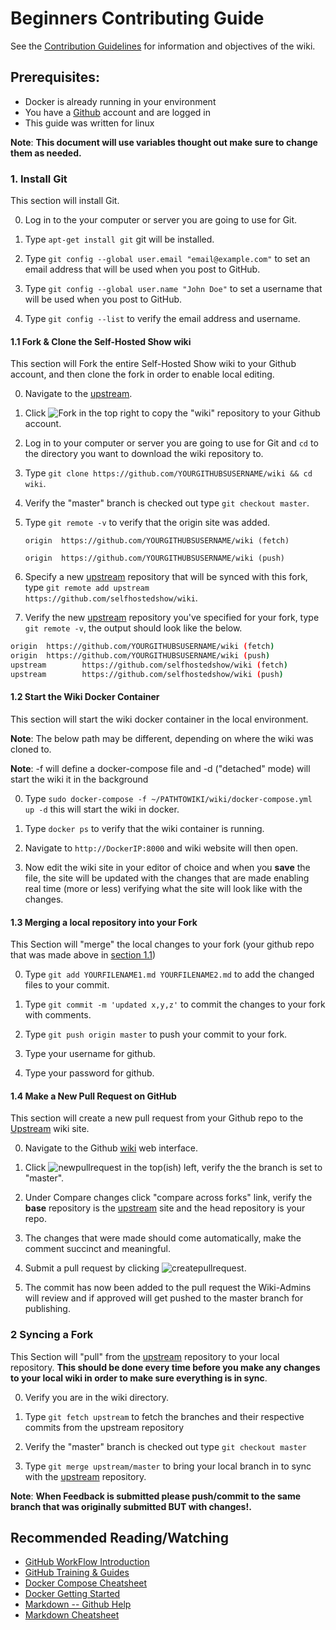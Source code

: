 # Beginners Contributing Guide

See the [Contribution Guidelines](https://wiki.selfhosted.show/wiki/contributing/) for information and objectives of the wiki.

## Prerequisites:
* Docker is already running in your environment
* You have a [Github](https://github.com) account and are logged in
* This guide was written for linux

__Note__: **This document will use variables thought out make sure to change them as needed.**

### 1. Install Git
This section will install Git.

0. Log in to the your computer or server you are going to use for Git.

0. Type `apt-get install git` git will be installed.

0. Type `git config --global user.email "email@example.com"` to set an email address that will be used when you post to GitHub.

0. Type `git config --global user.name "John Doe"` to set a username that will be used when you post to GitHub.

0. Type `git config --list` to verify the email address and username.

#### 1.1 Fork & Clone the Self-Hosted Show wiki
This section will Fork the entire Self-Hosted Show wiki to your Github account, and then clone the fork in order to enable local editing.

0. Navigate to the [upstream](https://github.com/selfhostedshow/wiki).

0. Click ![Fork](images/fork.png) in the top right to copy the "wiki" repository to your Github account.

0. Log in to your computer or server you are going to use for Git and `cd` to the directory you want to download the wiki repository to.

0. Type `git clone https://github.com/YOURGITHUBSUSERNAME/wiki && cd wiki`.

0. Verify the "master" branch is checked out type `git checkout master`.

0. Type `git remote -v` to verify that the origin site was added.
    
    ```
    origin  https://github.com/YOURGITHUBSUSERNAME/wiki (fetch)  
    ```
    
    ```
    origin  https://github.com/YOURGITHUBSUSERNAME/wiki (push)
    ```

0. Specify a new [upstream](https://github.com/selfhostedshow/wiki) repository that will be synced with this fork, type `git remote add upstream https://github.com/selfhostedshow/wiki`.

0. Verify the new [upstream](https://github.com/selfhostedshow/wiki) repository you've specified for your fork, type `git remote -v`, the output should look like the below.

```bash
origin  https://github.com/YOURGITHUBSUSERNAME/wiki (fetch)
origin  https://github.com/YOURGITHUBSUSERNAME/wiki (push)
upstream        https://github.com/selfhostedshow/wiki (fetch)
upstream        https://github.com/selfhostedshow/wiki (push)
```

#### 1.2 Start the Wiki Docker Container
This section will start the wiki docker container in the local environment.

__Note__: The below path may be different, depending on where the wiki was cloned to.

__Note__: -f will define a docker-compose file and -d ("detached" mode) will start the wiki it in the background

0. Type `sudo docker-compose -f ~/PATHTOWIKI/wiki/docker-compose.yml up -d` this will start the wiki in docker.

0. Type `docker ps` to verify that the wiki container is running.

0. Navigate to `http://DockerIP:8000` and wiki website will then open.

0. Now edit the wiki site in your editor of choice and when you **save** the file, the site will be updated with the changes that are made enabling real time (more or less) verifying what the site will look like with the changes.

#### 1.3 Merging a local repository into your Fork

This Section will "merge" the local changes to your fork (your github repo that was made above in [section 1.1](/wiki/beginners-contributing-guide/#11-fork-clone-the-self-hosted-show-wiki))

0. Type `git add YOURFILENAME1.md YOURFILENAME2.md` to add the changed files to your commit.

0. Type `git commit -m 'updated x,y,z'` to commit the changes to your fork with comments.

0. Type  `git push origin master` to push your commit to your fork.

0. Type your username for github.

0. Type your password for github.

#### 1.4 Make a New Pull Request on GitHub

This section will create a new pull request from your Github repo to the [Upstream](https://github.com/selfhostedshow/wiki) wiki site.

0. Navigate to the Github [wiki](https://github.com/selfhostedshow/wiki) web interface.

0. Click ![newpullrequest](images/newpullrequrest.png) in the top(ish) left, verify the the branch is set to "master". 

0. Under Compare changes click "compare across forks" link, verify the **base** repository is the [upstream](https://github.com/selfhostedshow/wiki) site and the head repository is your repo.

0. The changes that were made should come automatically, make the comment succinct and meaningful.

0. Submit a pull request by clicking ![createpullrequest](images/createpullrequest.png).

0. The commit has now been added to the pull request the Wiki-Admins will review and if approved will get pushed to the master branch for publishing.

### 2 Syncing a Fork
This Section will "pull" from the [upstream](https://github.com/selfhostedshow/wiki) repository to your local repository. **This should be done every time before you make any changes to your local wiki in order to make sure everything is in sync**.

0. Verify you are in the wiki directory.

0. Type `git fetch upstream` to fetch the branches and their respective commits from the upstream repository

0. Verify the "master" branch is checked out type `git checkout master`

0. Type `git merge upstream/master` to bring your local branch in to sync with the [upstream](https://github.com/selfhostedshow/wiki) repository.

__Note__: **When Feedback is submitted please push/commit to the same branch that was originally submitted BUT with changes!.**

## Recommended Reading/Watching
* [GitHub WorkFlow Introduction](https://guides.github.com/introduction/flow/)
* [GitHub Training & Guides](https://www.youtube.com/githubguides)
* [Docker Compose Cheatsheet](https://devhints.io/docker-compose) 
* [Docker Getting Started](https://docs.docker.com/compose/gettingstarted/) 
* [Markdown -- Github Help](https://help.github.com/en/github/writing-on-github)
* [Markdown Cheatsheet](https://github.com/adam-p/markdown-here/wiki/Markdown-Cheatsheet)
